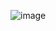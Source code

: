 ![image](https://github.com/FranAprigio/Exercicios_PadroesProjetos/assets/70908543/f3e3ada5-3a2a-4920-96f5-d63188dc98e1)
